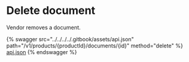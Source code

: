 # Delete document

Vendor removes a document.

{% swagger src="../../../../.gitbook/assets/api.json" path="/v1/products/{productId}/documents/{id}" method="delete" %}
[api.json](../../../../.gitbook/assets/api.json)
{% endswagger %}
